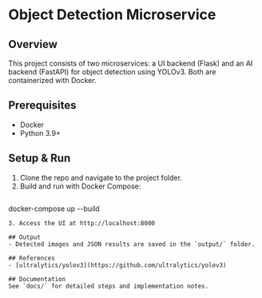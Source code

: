 # Object Detection Microservice

## Overview
This project consists of two microservices: a UI backend (Flask) and an AI backend (FastAPI) for object detection using YOLOv3. Both are containerized with Docker.

## Prerequisites
- Docker
- Python 3.9+

## Setup & Run
1. Clone the repo and navigate to the project folder.
2. Build and run with Docker Compose:
   ```
docker-compose up --build
   ```
3. Access the UI at http://localhost:8000

## Output
- Detected images and JSON results are saved in the `output/` folder.

## References
- [ultralytics/yolov3](https://github.com/ultralytics/yolov3)

## Documentation
See `docs/` for detailed steps and implementation notes.
